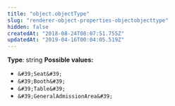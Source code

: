 ```yaml
---
title: "object.objectType"
slug: "renderer-object-properties-objectobjecttype"
hidden: false
createdAt: "2018-08-24T08:07:51.755Z"
updatedAt: "2019-04-16T00:04:05.519Z"
---
```

**Type**: string
**Possible values:**
- `&#39;Seat&#39;`
- `&#39;Booth&#39;`
- `&#39;Table&#39;`
- `&#39;GeneralAdmissionArea&#39;`
